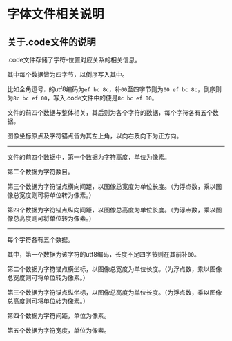 # 字体文件相关说明

## 关于.code文件的说明

.code文件存储了字符-位置对应关系的相关信息。

其中每个数据皆为四字节，以倒序写入其中。

比如全角逗号`，`的utf8编码为`ef bc 8c`，补`00`至四字节则为`00 ef bc 8c`，倒序则为`8c bc ef 00`，写入.code文件中的便是`8c bc ef 00`。

文件的前四个数据与整体相关，其后则为各个字符的数据，每个字符各有五个数据。

图像坐标原点及字符锚点皆为其左上角，以向右及向下为正方向。

---

文件的前四个数据中，第一个数据为字符高度，单位为像素。

第二个数据为字符数目。

第三个数据为字符锚点横向间距，以图像总宽度为单位长度。（为浮点数，乘以图像总宽度则可将单位转为像素。）

第四个数据为字符锚点纵向间距，以图像总高度为单位长度。（为浮点数，乘以图像总高度则可将单位转为像素。）

---

每个字符各有五个数据。

其中，第一个数据为该字符的utf8编码，长度不足四字节则在其前补`00`。

第二个数据为字符锚点横坐标，以图像总宽度为单位长度。（为浮点数，乘以图像总宽度则可将单位转为像素。）

第三个数据为字符锚点纵坐标，以图像总高度为单位长度。（为浮点数，乘以图像总高度则可将单位转为像素。）

第四个数据为字符间距，单位为像素。

第五个数据为字符宽度，单位为像素。